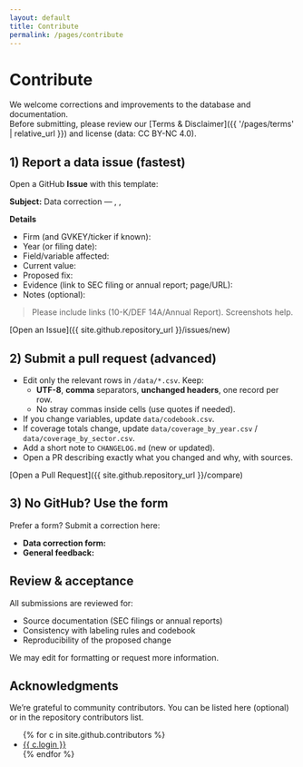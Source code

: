 ```yaml
---
layout: default
title: Contribute
permalink: /pages/contribute
---
```


# Contribute

We welcome corrections and improvements to the database and documentation.  
Before submitting, please review our [Terms & Disclaimer]({{ '/pages/terms' | relative_url }}) and license (data: CC BY-NC 4.0).

## 1) Report a data issue (fastest)
Open a GitHub **Issue** with this template:

**Subject:** Data correction — <Firm>, <Year>, <Field>

**Details**
- Firm (and GVKEY/ticker if known):
- Year (or filing date):
- Field/variable affected:
- Current value:
- Proposed fix:
- Evidence (link to SEC filing or annual report; page/URL):
- Notes (optional):

> Please include links (10-K/DEF 14A/Annual Report). Screenshots help.

[Open an Issue]({{ site.github.repository_url }}/issues/new)

## 2) Submit a pull request (advanced)
- Edit only the relevant rows in `/data/*.csv`. Keep:
  - **UTF-8**, **comma** separators, **unchanged headers**, one record per row.
  - No stray commas inside cells (use quotes if needed).
- If you change variables, update `data/codebook.csv`.
- If coverage totals change, update `data/coverage_by_year.csv` / `data/coverage_by_sector.csv`.
- Add a short note to `CHANGELOG.md` (new or updated).
- Open a PR describing exactly what you changed and why, with sources.

[Open a Pull Request]({{ site.github.repository_url }}/compare)

## 3) No GitHub? Use the form
Prefer a form? Submit a correction here:

- **Data correction form:** <add your Google Form link>
- **General feedback:** <email or form link>

## Review & acceptance
All submissions are reviewed for:
- Source documentation (SEC filings or annual reports)
- Consistency with labeling rules and codebook
- Reproducibility of the proposed change

We may edit for formatting or request more information.

## Acknowledgments
We’re grateful to community contributors. You can be listed here (optional) or in the repository contributors list.

<ul>
{% for c in site.github.contributors %}
  <li><a href="{{ c.html_url }}">{{ c.login }}</a></li>
{% endfor %}
</ul>
